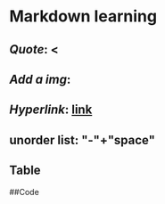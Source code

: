 # Markdown learning

## *Quote*:  <

## *Add a img*: ![]()

## *Hyperlink*: [link](https://www.bilibili.com/video/BV12J41137hu?p=6)

## unorder list: "-"+"space"

## Table

##Code

```
```

```java
```



